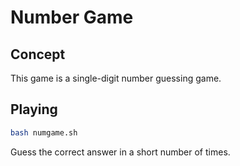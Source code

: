 # Number Game
## Concept
This game is a single-digit number guessing game.

## Playing
```sh
bash numgame.sh
```
Guess the correct answer in a short number of times.